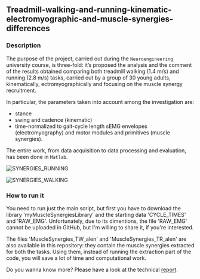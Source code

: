 ## Treadmill-walking-and-running-kinematic-electromyographic-and-muscle-synergies-differences

### Description
The purpose of the project, carried out during the `Neuroengineering` university course, is three-fold: it’s proposed the analysis and the comment of the results obtained comparing both treadmill walking (1.4 m/s) and running (2.8 m/s) tasks, carried out by a group of 30 young adults, kinematically, ectromyographically and focusing on the muscle synergy recruitment. 

In particular, the parameters taken into account among the investigation are: 
- stance
- swing and cadence (kinematic)
- time-normalized to gait-cycle length sEMG envelopes (electromyography) and motor modules and primitives (muscle synergies). 

The entire work, from data acquisition to data processing and evaluation, has been done in `Matlab`.

![SYNERGIES_RUNNING](https://user-images.githubusercontent.com/93050652/196741651-502b0b39-d866-4d03-9757-8edf64c18f1a.png)

![SYNERGIES_WALKING](https://user-images.githubusercontent.com/93050652/196741686-53090e53-3b10-47a0-9243-b43ea23eb81a.png)

### How to run it

You need to run just the main script, but first you have to download the library 'myMuscleSynergiesLibrary' and the starting data 'CYCLE_TIMES' and 'RAW_EMG'. Unfortunately, due to its dimentions, the file 'RAW_EMG' cannot be uploaded in GitHub, but I'm willing to share it, if you're interested.

The files 'MuscleSynergies_TW_alen' and 'MuscleSynergies_TR_alen' are also available in this repository: they contain the muscle synergies extracted for both the tasks. Using them, instead of running the extraction part of the code, you will save a lot of time and computational work.

Do you wanna know more? Please have a look at the technical [report](https://github.com/valeriopu/Treadmill-walking-and-running-kinematic-electromyographic-and-muscle-synergies-differences/blob/main/files/report.pdf).
